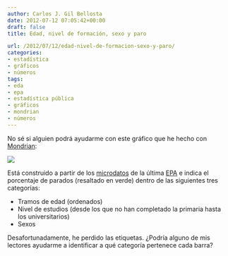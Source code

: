 ```yaml
---
author: Carlos J. Gil Bellosta
date: 2012-07-12 07:05:42+00:00
draft: false
title: Edad, nivel de formación, sexo y paro

url: /2012/07/12/edad-nivel-de-formacion-sexo-y-paro/
categories:
- estadística
- gráficos
- números
tags:
- eda
- epa
- estadística pública
- gráficos
- mondrian
- números
---
```


No sé si alguien podrá ayudarme con este gráfico que he hecho con [Mondrian](http://stats.math.uni-augsburg.de/mondrian/):

[![](/wp-uploads/2012/07/paro_sexo_edad_nivel_formacion.png)
](/wp-uploads/2012/07/paro_sexo_edad_nivel_formacion.png)

Está construido a partir de los [microdatos](http://www.ine.es/prodyser/micro_epa.htm) de la última [EPA](http://www.ine.es/jaxi/menu.do?type=pcaxis&path=%2Ft22/e308_mnu&file=inebase&L=0) e indica el porcentaje de parados (resaltado en verde) dentro de las siguientes tres categorías:

* Tramos de edad (ordenados)
* Nivel de estudios (desde los que no han completado la primaria hasta los universitarios)
* Sexos

Desafortunadamente, he perdido las etiquetas. ¿Podría alguno de mis lectores ayudarme a identificar a qué categoría pertenece cada barra?
